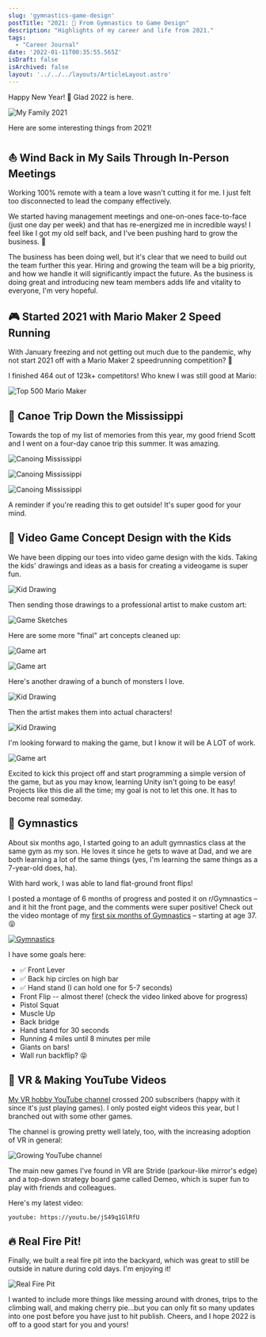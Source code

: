```yaml
---
slug: 'gymnastics-game-design'
postTitle: "2021: 🤸 From Gymnastics to Game Design"
description: "Highlights of my career and life from 2021."
tags:
  - "Career Journal"
date: '2022-01-11T00:35:55.565Z'
isDraft: false
isArchived: false
layout: '../../../layouts/ArticleLayout.astro'
---
```


Happy New Year! 🥳 Glad 2022 is here.

![My Family 2021](../2021-01-10-games-and-gymnastics/grabanski-family-2021.jpg)

Here are some interesting things from 2021!

## ⛵️ Wind Back in My Sails Through In-Person Meetings

Working 100% remote with a team a love wasn't cutting it for me. I just felt too disconnected to lead the company effectively. 

We started having management meetings and one-on-ones face-to-face (just one day per week) and that has re-energized me in incredible ways! I feel like I got my old self back, and I've been pushing hard to grow the business. 🕺

The business has been doing well, but it's clear that we need to build out the team further this year. Hiring and growing the team will be a big priority, and how we handle it will significantly impact the future. As the business is doing great and introducing new team members adds life and vitality to everyone, I'm very hopeful.

## 🎮 Started 2021 with Mario Maker 2 Speed Running

With January freezing and not getting out much due to the pandemic, why not start 2021 off with a Mario Maker 2 speedrunning competition? 🤪

I finished 464 out of 123k+ competitors! Who knew I was still good at Mario:

![Top 500 Mario Maker](../2021-01-10-games-and-gymnastics/top-500-mario.jpeg)

## 🛶 Canoe Trip Down the Mississippi

Towards the top of my list of memories from this year, my good friend Scott and I went on a four-day canoe trip this summer. It was amazing.

![Canoing Mississippi](../2021-01-10-games-and-gymnastics/canoing-mississippi3.jpg)

![Canoing Mississippi](../2021-01-10-games-and-gymnastics/canoing-mississippi.jpg)

![Canoing Mississippi](../2021-01-10-games-and-gymnastics/canoing-mississippi2.jpg)

A reminder if you're reading this to get outside! It's super good for your mind.

## 🎨 Video Game Concept Design with the Kids

We have been dipping our toes into video game design with the kids. Taking the kids' drawings and ideas as a basis for creating a videogame is super fun.

![Kid Drawing](../2021-01-10-games-and-gymnastics/game-drawings.jpeg)

Then sending those drawings to a professional artist to make custom art:

![Game Sketches](../2021-01-10-games-and-gymnastics/game-pro-drawings.jpg)

Here are some more "final" art concepts cleaned up:

![Game art](../2021-01-10-games-and-gymnastics/game-art3.jpg)

![Game art](../2021-01-10-games-and-gymnastics/game-art2.jpg)

Here's another drawing of a bunch of monsters I love.

![Kid Drawing](../2021-01-10-games-and-gymnastics/game-drawings-monsters.jpg)

Then the artist makes them into actual characters!

![Kid Drawing](../2021-01-10-games-and-gymnastics/monster-sketches.jpg)

I'm looking forward to making the game, but I know it will be A LOT of work.

![Game art](../2021-01-10-games-and-gymnastics/game-art.png)

Excited to kick this project off and start programming a simple version of the game, but as you may know, learning Unity isn't going to be easy! Projects like this die all the time; my goal is not to let this one. It has to become real someday.

## 🤸 Gymnastics

About six months ago, I started going to an adult gymnastics class at the same gym as my son. He loves it since he gets to wave at Dad, and we are both learning a lot of the same things (yes, I'm learning the same things as a 7-year-old does, ha).

With hard work, I was able to land flat-ground front flips!

I posted a montage of 6 months of progress and posted it on r/Gymnastics – and it hit the front page, and the comments were super positive! Check out the video montage of my [first six months of Gymnastics](https://www.reddit.com/r/Gymnastics/comments/rtb6c0/first_6_months_of_gymnastics_starting_at_age_37/) – starting at age 37. 😝

[![Gymnastics](../2021-01-10-games-and-gymnastics/gymnastics.png)](https://www.reddit.com/r/Gymnastics/comments/rtb6c0/first_6_months_of_gymnastics_starting_at_age_37/)

I have some goals here:

- ✅ Front Lever
- ✅ Back hip circles on high bar
- ✅ Hand stand (I can hold one for 5-7 seconds)
- Front Flip -- almost there! (check the video linked above for progress)
- Pistol Squat
- Muscle Up
- Back bridge
- Hand stand for 30 seconds
- Running 4 miles until 8 minutes per mile
- Giants on bars!
- Wall run backflip? 😝

## 🥽 VR & Making YouTube Videos

[My VR hobby YouTube channel](https://www.youtube.com/channel/UC5W6ZgJB40-2NUYkhuqs2GA) crossed 200 subscribers (happy with it since it's just playing games). I only posted eight videos this year, but I branched out with some other games. 

The channel is growing pretty well lately, too, with the increasing adoption of VR in general:

![Growing YouTube channel](../2021-01-10-games-and-gymnastics/youtube-analytics.jpeg)

The main new games I've found in VR are Stride (parkour-like mirror's edge) and a top-down strategy board game called Demeo, which is super fun to play with friends and colleagues.

Here's my latest video:

`youtube: https://youtu.be/jS49q1GlRfU`

## 🔥 Real Fire Pit!

Finally, we built a real fire pit into the backyard, which was great to still be outside in nature during cold days. I'm enjoying it!

![Real Fire Pit](../2021-01-10-games-and-gymnastics/real-firepit.jpeg)

I wanted to include more things like messing around with drones, trips to the climbing wall, and making cherry pie...but you can only fit so many updates into one post before you have just to hit publish. Cheers, and I hope 2022 is off to a good start for you and yours!